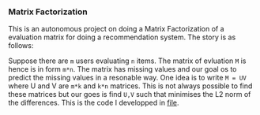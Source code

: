 ### Matrix Factorization

This is an autonomous project on doing a Matrix Factorization of a evaluation matrix for doing a recommendation system. The story is as follows:

Suppose there are `m` users evaluating `n` items. The matrix of evluation `M` is hence is in form `m*n`. The matrix has
missing values and our goal os to predict the missing values in a resonable way. One idea is to write `M = UV` where U and V are `m*k` and `k*n` matrices. This is not always possible to find these matrices but our goes is find `U,V` such that minimises the L2 norm of the differences. This is the code I developped in [file](https://github.com/saeedhadikhanloo/MyProjectsCodes/blob/master/Recommandation%20System/Rec1.ipynb).
